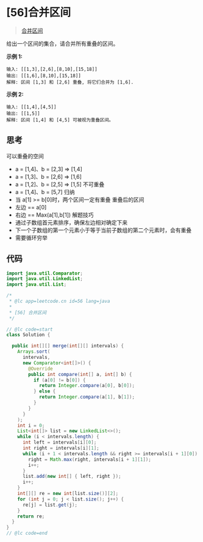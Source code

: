 # [56]合并区间

> [合并区间](https://leetcode-cn.com/problems/merge-intervals/description/)

给出一个区间的集合，请合并所有重叠的区间。

**示例 1:**

```
输入: [[1,3],[2,6],[8,10],[15,18]]
输出: [[1,6],[8,10],[15,18]]
解释: 区间 [1,3] 和 [2,6] 重叠, 将它们合并为 [1,6].
```

**示例 2:**

```
输入: [[1,4],[4,5]]
输出: [[1,5]]
解释: 区间 [1,4] 和 [4,5] 可被视为重叠区间。
```

## 思考

可以重叠的空间

- a = [1,4]、b = [2,3] => [1,4]
- a = [1,3]、b = [2,6] => [1,6]
- a = [1,2]、b = [2,5] => [1,5]
  不可重叠
- a = [1,4]、b = [5,7]
  归纳
- 当 a[1] >= b[0]时，两个区间一定有重叠
  重叠后的区间
- 左边 == a[0]
- 右边 == Max(a[1],b[1])
  解题技巧
- 通过子数组首元素排序，确保左边相对确定下来
- 下一个子数组的第一个元素小于等于当前子数组的第二个元素时，会有重叠
- 需要循环穷举

## 代码

```java
import java.util.Comparator;
import java.util.LinkedList;
import java.util.List;

/*
 * @lc app=leetcode.cn id=56 lang=java
 *
 * [56] 合并区间
 */

// @lc code=start
class Solution {

  public int[][] merge(int[][] intervals) {
    Arrays.sort(
      intervals,
      new Comparator<int[]>() {
        @Override
        public int compare(int[] a, int[] b) {
          if (a[0] != b[0]) {
            return Integer.compare(a[0], b[0]);
          } else {
            return Integer.compare(a[1], b[1]);
          }
        }
      }
    );
    int i = 0;
    List<int[]> list = new LinkedList<>();
    while (i < intervals.length) {
      int left = intervals[i][0];
      int right = intervals[i][1];
      while (i + 1 < intervals.length && right >= intervals[i + 1][0]) {
        right = Math.max(right, intervals[i + 1][1]);
        i++;
      }
      list.add(new int[] { left, right });
      i++;
    }
    int[][] re = new int[list.size()][2];
    for (int j = 0; j < list.size(); j++) {
      re[j] = list.get(j);
    }
    return re;
  }
}
// @lc code=end

```
